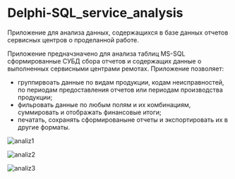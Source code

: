 # Delphi-SQL_service_analysis
Приложение для анализа данных, содержащихся в базе данных отчетов сервисных центров о проделанной работе.

Приложение предначзначено для анализа таблиц MS-SQL сформированные СУБД сбора отчетов и содержащих данные о выполненных сервисными центрами ремотах.
Приложение позволяет:
- группирвоать данные по видам продукции, кодам неисправностей, по периодам предоставления отчетов или периодам производства продукции;
- фильровать данные по любым полям и их комбинациям, суммировать и отображать финансовые итоги;
- печатать, сохранять сформированыне отчеты и экспортировать их в другие форматы.

![analiz1](https://github.com/shagi80/Delphi-SQL_service_analysis/assets/114309458/09976fa3-a7dd-4848-b402-bdf18054ad24)

![analiz2](https://github.com/shagi80/Delphi-SQL_service_analysis/assets/114309458/49308e03-bce0-4107-a369-4a6dea5f98dc)

![analiz3](https://github.com/shagi80/Delphi-SQL_service_analysis/assets/114309458/e5c675bb-0a48-4adb-a40e-fa43b474c4b2)

